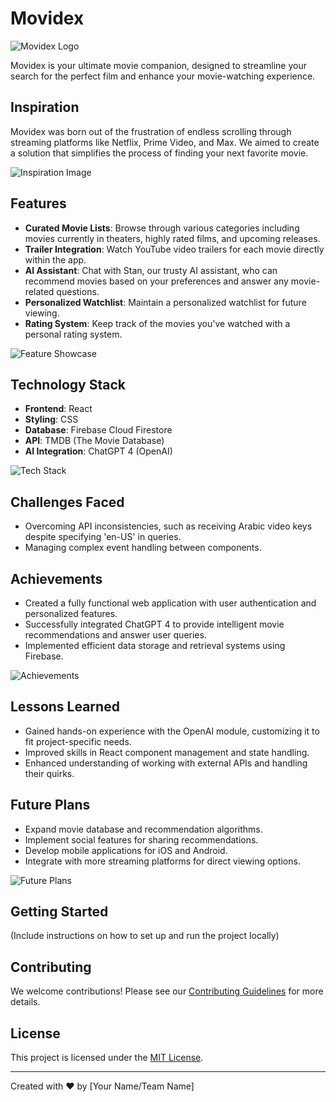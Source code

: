# Movidex

![Movidex Logo](placeholder_logo.png)

Movidex is your ultimate movie companion, designed to streamline your search for the perfect film and enhance your movie-watching experience.

## Inspiration

Movidex was born out of the frustration of endless scrolling through streaming platforms like Netflix, Prime Video, and Max. We aimed to create a solution that simplifies the process of finding your next favorite movie.

![Inspiration Image](placeholder_inspiration.png)

## Features

- **Curated Movie Lists**: Browse through various categories including movies currently in theaters, highly rated films, and upcoming releases.
- **Trailer Integration**: Watch YouTube video trailers for each movie directly within the app.
- **AI Assistant**: Chat with Stan, our trusty AI assistant, who can recommend movies based on your preferences and answer any movie-related questions.
- **Personalized Watchlist**: Maintain a personalized watchlist for future viewing.
- **Rating System**: Keep track of the movies you've watched with a personal rating system.

![Feature Showcase](placeholder_features.png)

## Technology Stack

- **Frontend**: React
- **Styling**: CSS
- **Database**: Firebase Cloud Firestore
- **API**: TMDB (The Movie Database)
- **AI Integration**: ChatGPT 4 (OpenAI)

![Tech Stack](placeholder_tech_stack.png)

## Challenges Faced

- Overcoming API inconsistencies, such as receiving Arabic video keys despite specifying 'en-US' in queries.
- Managing complex event handling between components.

## Achievements

- Created a fully functional web application with user authentication and personalized features.
- Successfully integrated ChatGPT 4 to provide intelligent movie recommendations and answer user queries.
- Implemented efficient data storage and retrieval systems using Firebase.

![Achievements](placeholder_achievements.png)

## Lessons Learned

- Gained hands-on experience with the OpenAI module, customizing it to fit project-specific needs.
- Improved skills in React component management and state handling.
- Enhanced understanding of working with external APIs and handling their quirks.

## Future Plans

- Expand movie database and recommendation algorithms.
- Implement social features for sharing recommendations.
- Develop mobile applications for iOS and Android.
- Integrate with more streaming platforms for direct viewing options.

![Future Plans](placeholder_future_plans.png)

## Getting Started

(Include instructions on how to set up and run the project locally)

## Contributing

We welcome contributions! Please see our [Contributing Guidelines](CONTRIBUTING.md) for more details.

## License

This project is licensed under the [MIT License](LICENSE).

---

Created with ❤️ by [Your Name/Team Name]